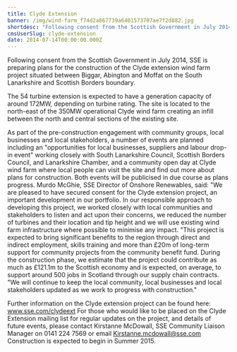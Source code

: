 ```yaml
---
title: Clyde Extension
banner: /img/wind-farm_f74d2a867739a6401573707ae7f2d882.jpg
shortdesc: "Following consent from the Scottish Government in July 2014,"
cmsUserSlug: clyde-extension
date: 2014-07-14T00:00:00.000Z
---
```


Following consent from the Scottish Government in July 2014, SSE is preparing plans for the construction of the Clyde extension wind farm project situated between Biggar, Abington and Moffat on the South Lanarkshire and Scottish Borders boundary.

The 54 turbine extension is expected to have a generation
capacity of around 172MW, depending on turbine rating. The site is located to the north-east of the 350MW operational Clyde wind farm creating an infill between the north and central sections of the existing site.

As part of the pre-construction engagement with community
groups, local businesses and local stakeholders, a number of events are planned including an "opportunities for local businesses, suppliers and labour drop-in event" working closely with South Lanarkshire Council, Scottish Borders Council, and Lanarkshire Chamber, and a community open day at Clyde wind farm where local people can visit the site and find out more about plans for construction. Both events will be publicised in due course as plans progress.
Murdo McGhie, SSE Director of Onshore Renewables, said:
"We are pleased to have secured consent for the Clyde extension project, an important development in our portfolio. In our responsible approach to developing this project, we worked closely with local communities and stakeholders to listen and act upon their concerns, we reduced the number of turbines and their location and tip height and we will use existing wind farm infrastructure where possible to minimise any impact.
"This project is expected to bring significant benefits to the region through direct and indirect employment, skills training and more than £20m of long-term support for community projects from the community benefit fund. During the construction phase, we estimate that the project could contribute as much as £121.1m to the Scottish economy and is expected, on average, to support around 500 jobs in Scotland through our supply chain contracts.
"We will continue to keep the local community, local businesses and local stakeholders updated as we work to progress with construction."

Further information on the Clyde extension project can be found here: www.sse.com/clydeext
For those who would like to be placed on the Clyde Extension mailing list for regular updates on the project, and details of future events, please contact Kirstanne McDowall, SSE Community Liaison Manager on 0141 224 7569 or email Kirstanne.mcdowall@sse.com
Construction is expected to begin in Summer 2015.